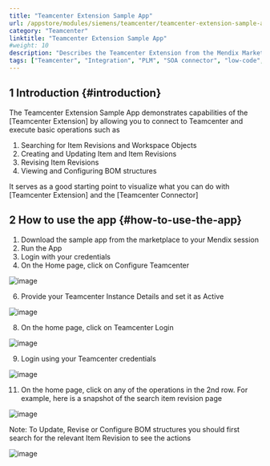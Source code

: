 ```yaml
---
title: "Teamcenter Extension Sample App"
url: /appstore/modules/siemens/teamcenter/teamcenter-extension-sample-app/
category: "Teamcenter"
linktitle: "Teamcenter Extension Sample App"
#weight: 10
description: "Describes the Teamcenter Extension from the Mendix Marketplace. The extension facilitates a low-code approach to integrating with Teamcenter"
tags: ["Teamcenter", "Integration", "PLM", "SOA connector", "low-code", "Sample App"]
---
```


## 1 Introduction {#introduction}
The Teamcenter Extension Sample App demonstrates capabilities of the [Teamcenter Extension] by allowing you to connect to Teamcenter and execute basic operations such as 
1. Searching for Item Revisions and Workspace Objects
2. Creating and Updating Item and Item Revisions
3. Revising Item Revisions
4. Viewing and Configuring BOM structures

It serves as a good starting point to visualize what you can do with [Teamcenter Extension] and the [Teamcenter Connector] 

## 2 How to use the app {#how-to-use-the-app}
1. Download the sample app from the marketplace to your Mendix session
2. Run the App
3. Login with your credentials
4. On the Home page, click on Configure Teamcenter

![image](https://github.com/mwbouwkamp-mendix/mendix-docs/assets/157635704/cdb0d6c3-0650-4e42-9106-8b18b550f9a6)
  
6. Provide your Teamcenter Instance Details and set it as Active

![image](https://github.com/mwbouwkamp-mendix/mendix-docs/assets/157635704/69243f90-478d-4087-9223-b8adea604811)

8. On the home page, click on Teamcenter Login

![image](https://github.com/mwbouwkamp-mendix/mendix-docs/assets/157635704/c05feb62-e694-4e28-a86e-932d1ec318e2)

9. Login using your Teamcenter credentials

![image](https://github.com/mwbouwkamp-mendix/mendix-docs/assets/157635704/8de3e12f-8d71-432a-b7df-6cbae890d49e)
    
11. On the home page, click on any of the operations in the 2nd row. For example, here is a snapshot of the search item revision page

![image](https://github.com/mwbouwkamp-mendix/mendix-docs/assets/157635704/efa6e936-78f1-4f3e-8ea6-6b437330216f)

Note: To Update, Revise or Configure BOM structures you should first search for the relevant Item Revision to see the actions

![image](https://github.com/mwbouwkamp-mendix/mendix-docs/assets/157635704/91653459-ee0a-4b60-bb62-c4649647d5b2)

